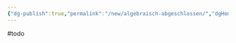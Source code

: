 ```yaml
---
{"dg-publish":true,"permalink":"/new/algebraisch-abgeschlossen/","dgHomeLink":true,"dgPassFrontmatter":false}
---
```


#todo 
